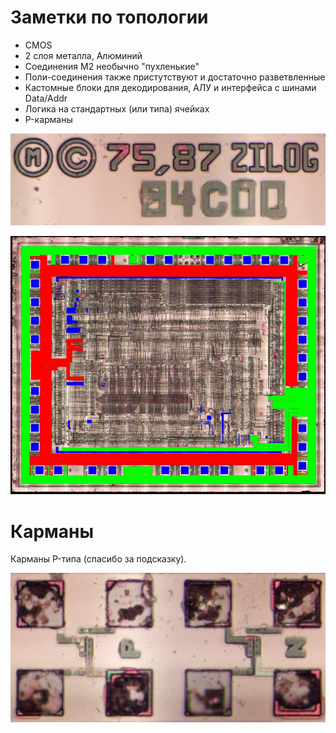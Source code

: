 # Заметки по топологии

- CMOS
- 2 слоя металла, Алюминий
- Соединения M2 необычно "пухленькие"
- Поли-соединения также пристутствуют и достаточно разветвленные
- Кастомные блоки для декодирования, АЛУ и интерфейса с шинами Data/Addr
- Логика на стандартных (или типа) ячейках
- P-карманы

![logo](imgstore/logo.jpg)

![z80_topo_sm](imgstore/z80_topo_sm.jpg)

# Карманы

Карманы P-типа (спасибо за подсказку).

![pockets](imgstore/pockets.jpg)
